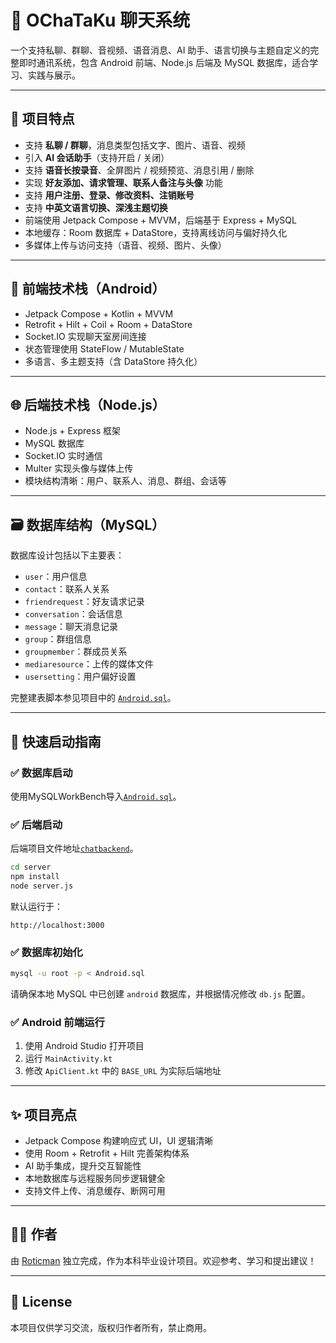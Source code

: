 
# 📱 OChaTaKu 聊天系统

一个支持私聊、群聊、音视频、语音消息、AI 助手、语言切换与主题自定义的完整即时通讯系统，包含 Android 前端、Node.js 后端及 MySQL 数据库，适合学习、实践与展示。

---

## 📌 项目特点

- 支持 **私聊 / 群聊**，消息类型包括文字、图片、语音、视频
- 引入 **AI 会话助手**（支持开启 / 关闭）
- 支持 **语音长按录音**、全屏图片 / 视频预览、消息引用 / 删除
- 实现 **好友添加、请求管理、联系人备注与头像** 功能
- 支持 **用户注册、登录、修改资料、注销账号**
- 支持 **中英文语言切换、深浅主题切换**
- 前端使用 Jetpack Compose + MVVM，后端基于 Express + MySQL
- 本地缓存：Room 数据库 + DataStore，支持离线访问与偏好持久化
- 多媒体上传与访问支持（语音、视频、图片、头像）

---

## 📱 前端技术栈（Android）

- Jetpack Compose + Kotlin + MVVM
- Retrofit + Hilt + Coil + Room + DataStore
- Socket.IO 实现聊天室房间连接
- 状态管理使用 StateFlow / MutableState
- 多语言、多主题支持（含 DataStore 持久化）

---

## 🌐 后端技术栈（Node.js）

- Node.js + Express 框架
- MySQL 数据库
- Socket.IO 实时通信
- Multer 实现头像与媒体上传
- 模块结构清晰：用户、联系人、消息、群组、会话等

---

## 🗃 数据库结构（MySQL）

数据库设计包括以下主要表：

- `user`：用户信息
- `contact`：联系人关系
- `friendrequest`：好友请求记录
- `conversation`：会话信息
- `message`：聊天消息记录
- `group`：群组信息
- `groupmember`：群成员关系
- `mediaresource`：上传的媒体文件
- `usersetting`：用户偏好设置

完整建表脚本参见项目中的 [`Android.sql`](./app/src/main/java/com/example/ochataku/MySQL/Android.sql)。

---

## 🚀 快速启动指南

### ✅ 数据库启动

使用MySQLWorkBench导入[`Android.sql`](./app/src/main/java/com/example/ochataku/MySQL/Android.sql)。


### ✅ 后端启动

后端项目文件地址[`chatbackend`](./app/src/main/java/com/example/ochataku/server)。

```bash
cd server
npm install
node server.js
```

默认运行于：

```
http://localhost:3000
```

### ✅ 数据库初始化

```bash
mysql -u root -p < Android.sql
```

请确保本地 MySQL 中已创建 `android` 数据库，并根据情况修改 `db.js` 配置。

### ✅ Android 前端运行

1. 使用 Android Studio 打开项目
2. 运行 `MainActivity.kt`
3. 修改 `ApiClient.kt` 中的 `BASE_URL` 为实际后端地址

---

## ✨ 项目亮点

* Jetpack Compose 构建响应式 UI，UI 逻辑清晰
* 使用 Room + Retrofit + Hilt 完善架构体系
* AI 助手集成，提升交互智能性
* 本地数据库与远程服务同步逻辑健全
* 支持文件上传、消息缓存、断网可用

---

## 🧑‍💻 作者

由 [Roticman](https://github.com/Roticman) 独立完成，作为本科毕业设计项目。欢迎参考、学习和提出建议！

---

## 📄 License

本项目仅供学习交流，版权归作者所有，禁止商用。

```

